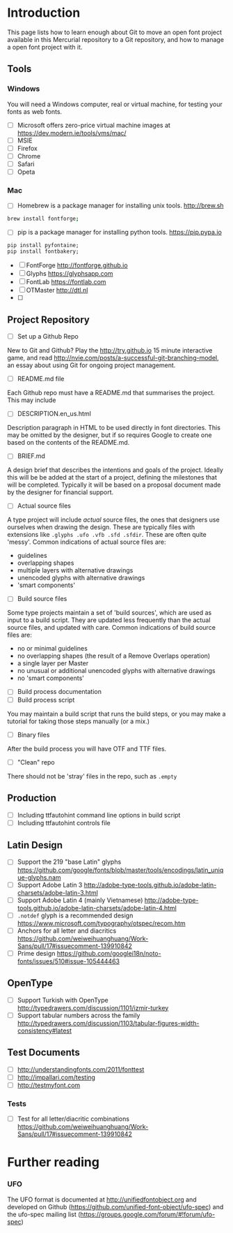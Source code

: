 # Introduction

This page lists how to learn enough about Git to move an open font project available in this Mercurial repository to a Git repository, and how to manage a open font project with it.

## Tools

### Windows

You will need a Windows computer, real or virtual machine, for testing your fonts as web fonts. 

- [ ] Microsoft offers zero-price virtual machine images at https://dev.modern.ie/tools/vms/mac/
- [ ] MSIE
- [ ] Firefox
- [ ] Chrome
- [ ] Safari
- [ ] Opeta

### Mac

- [ ] Homebrew is a package manager for installing unix tools. http://brew.sh

```sh
brew install fontforge;
```

- [ ] pip is a package manager for installing python tools. https://pip.pypa.io

```
pip install pyfontaine;
pip install fontbakery;
```

- [ ] FontForge http://fontforge.github.io
- [ ] Glyphs https://glyphsapp.com
- [ ] FontLab https://fontlab.com
- [ ] OTMaster http://dtl.nl
- [ ] 

## Project Repository

- [ ] Set up a Github Repo

New to Git and Github? Play the http://try.github.io 15 minute interactive game, and read http://nvie.com/posts/a-successful-git-branching-model, an essay about using Git for ongoing project management.

- [ ] README.md file

Each Github repo must have a README.md that summarises the project. This may include

- [ ] DESCRIPTION.en_us.html

Description paragraph in HTML to be used directly in font directories. 
This may be omitted by the designer, but if so requires Google to create one based on the contents of the README.md.

- [ ] BRIEF.md

A design brief that describes the intentions and goals of the project. 
Ideally this will be be added at the start of a project, defining the milestones that will be completed.
Typically it will be based on a proposal document made by the designer for financial support.

- [ ] Actual source files

A type project will include _actual_ source files, the ones that designers use ourselves when drawing the design. 
These are typically files with extensions like `.glyphs .ufo .vfb .sfd .sfdir`.
These are often quite 'messy'. 
Common indications of actual source files are:

- guidelines
- overlapping shapes
- multiple layers with alternative drawings
- unencoded glyphs with alternative drawings
- 'smart components'

- [ ] Build source files

Some type projects maintain a set of 'build sources', which are used as input to a build script. 
They are updated less frequently than the actual source files, and updated with care. 
Common indications of build source files are:

- no or minimal guidelines
- no overlapping shapes (the result of a Remove Overlaps operation)
- a single layer per Master
- no unusual or additional unencoded glyphs with alternative drawings
- no 'smart components'

- [ ] Build process documentation
- [ ] Build process script

You may maintain a build script that runs the build steps, or you may make a tutorial for taking those steps manually (or a mix.)

- [ ] Binary files
 
After the build process you will have OTF and TTF files.

- [ ] "Clean" repo

There should not be 'stray' files in the repo, such as `.empty` 

## Production

- [ ] Including ttfautohint command line options in build script
- [ ] Including ttfautohint controls file

## Latin Design

- [ ] Support the 219 "base Latin" glyphs https://github.com/google/fonts/blob/master/tools/encodings/latin_unique-glyphs.nam
- [ ] Support Adobe Latin 3 http://adobe-type-tools.github.io/adobe-latin-charsets/adobe-latin-3.html
- [ ] Support Adobe Latin 4 (mainly Vietnamese) http://adobe-type-tools.github.io/adobe-latin-charsets/adobe-latin-4.html
- [ ] `.notdef` glyph is a recommended design https://www.microsoft.com/typography/otspec/recom.htm
- [ ] Anchors for all letter and diacritics https://github.com/weiweihuanghuang/Work-Sans/pull/17#issuecomment-139910842
- [ ] Prime design https://github.com/googlei18n/noto-fonts/issues/510#issue-105444463

## OpenType

- [ ] Support Turkish with OpenType http://typedrawers.com/discussion/1101/izmir-turkey
- [ ] Support tabular numbers across the family http://typedrawers.com/discussion/1103/tabular-figures-width-consistency#latest

## Test Documents

- [ ] http://understandingfonts.com/2011/fonttest
- [ ] http://impallari.com/testing
- [ ] http://testmyfont.com

### Tests

- [ ] Test for all letter/diacritic combinations https://github.com/weiweihuanghuang/Work-Sans/pull/17#issuecomment-139910842

# Further reading

### UFO

The UFO format is documented at http://unifiedfontobject.org and developed on Github (https://github.com/unified-font-object/ufo-spec) and the ufo-spec mailing list (https://groups.google.com/forum/#!forum/ufo-spec)
